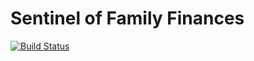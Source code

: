 # Sentinel of Family Finances

[![Build Status](https://travis-ci.org/soezen/sur-snapps-sentoff.svg?branch=master)](https://travis-ci.org/soezen/sur-snapps-sentoff)